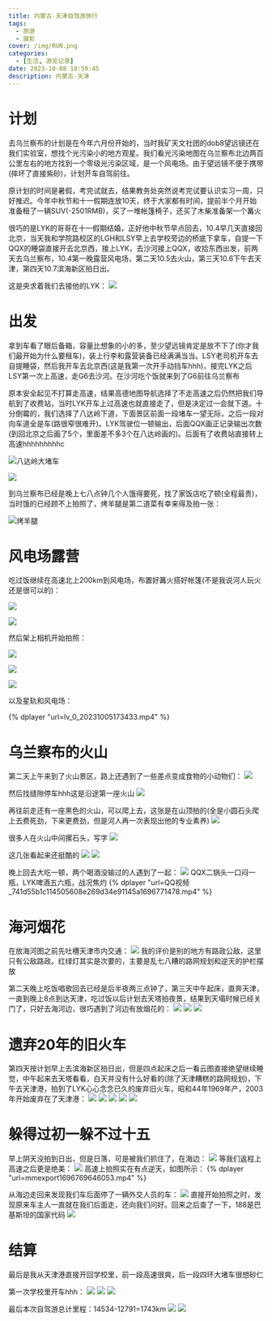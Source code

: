 ```yaml
---
title: 内蒙古-天津自驾游旅行
tags:
  - 旅游
  - 摄影
cover: /img/RUN.png
categories:
  - [生活, 游览记录]
date: 2023-10-08 18:59:45
description: 内蒙古-天津
---
```

# 计划
去乌兰察布的计划是在今年六月份开始的，当时我矿天文社团的dob8望远镜还在我们实验室，想找个光污染小的地方观星。我们看光污染地图在乌兰察布北边两百公里左右的地方找到一个零级光污染区域，是一个风电场。由于望远镜不便于携带(摔坏了直接紫砂)，计划开车自驾前往。

原计划的时间是暑假，考完试就去，结果教务处突然说考完试要认识实习一周，只好推迟。今年中秋节和十一假期连放10天，终于大家都有时间，提前半个月开始准备租了一辆SUV(-2501RMB)，买了一堆帐篷椅子，还买了木柴准备架一个篝火

很巧的是LYK的哥哥在十一假期结婚，正好他中秋节早点回去，10.4早几天直接回北京，当天我和学院路校区的LGH和LSY早上去学校旁边的桥底下拿车，自提一下QQX的睡袋直接开去北京西，接上LYK，去沙河接上QQX，收拾东西出发，前两天去乌兰察布，10.4第一晚露营风电场，第二天10.5去火山，第三天10.6下午去天津，第四天10.7滨海新区拍日出。

这是央求着我们去接他的LYK：
![](mmexport1696344413040.jpg)

# 出发
拿到车看了眼后备箱，容量比想象的小的多，至少望远镜肯定是放不下了(你才我们最开始为什么要租车)，装上行李和露营装备已经满满当当。LSY老司机开车去自提睡袋，然后我开车去北京西(这是我第一次开手动挡车hhh)，接完LYK之后LSY第一次上高速，走G6去沙河。在沙河吃个饭就来到了G6前往乌兰察布

原本安全起见不打算走高速，结果高德地图导航选择了不走高速之后仍然把我们导航到了收费站，当时LYK开车上过高速也就直接走了，但是决定过一会就下道。十分倒霉的，我们选择了八达岭下道，下面景区前面一段堵车一望无际，之后一段对向车道全是车(路很窄很难开)。LYK驾驶位一顿输出，后面QQX画正记录输出次数(到回北京之后画了5个，里面差不多3个在八达岭画的)。后面有了收费站直接转上高速hhhhhhhhhc

![八达岭大堵车](IMG_20231004_101938.jpg)

![](59f1bb178f43c05b.jpg)

到乌兰察布已经是晚上七八点钟几个人饿得要死，找了家饭店吃了顿(全程最贵)，当时饿的已经顾不上拍照了，烤羊腿是第二道菜有幸来得及拍一张：

![烤羊腿](IMG_20231004_202127.jpg)

# 风电场露营
吃过饭继续在高速北上200km到风电场，布置好篝火搭好帐篷(不是我说河人玩火还是很可以的)：

![](mmexport1696498540957.jpg)

![](mmexport1696766101007.jpg)

然后架上相机开始拍照：

![](IMG_20231005_012424-已增强-降噪.jpg)

![](mmexport1696498513990.jpg)

![](mmexport1696498511257.jpg)

以及星轨和风电场：

{% dplayer "url=lv_0_20231005173433.mp4" %}

# 乌兰察布的火山
第二天上午来到了火山景区，路上还遇到了一些差点变成食物的小动物们：
![](mmexport1696680304049.jpg)

然后找缝隙停车hhh这是沿途第一座火山
![](mmexport1696527620797.jpg)

再往前走还有一座黑色的火山，可以爬上去，这张是在山顶拍的(全是小圆石头爬上去费死劲，下来更费劲，但是河人再一次表现出他的专业素养)
![](mmexport1696527634637.jpg)

很多人在火山中间摞石头，写字
![](mmexport1696527546483.jpg)

这几张看起来还挺酷的
![](mmexport1696527494690.jpg)
![](IMG_20231005_135901.jpg)

晚上回去大吃一顿，两个喝酒没输过的人遇到了一起：
![](IMG_20231005_193615.jpg)
QQX二锅头一口闷一瓶，LYK啤酒五六瓶，战况焦灼
{% dplayer "url=QQ视频_741d55b1c114505608e269d34e91145a1696771478.mp4" %}

# 海河烟花
在放海河图之前先吐槽天津市内交通：
![](mmexport1696610547032.jpg)
我的评价是别的地方有路政公敌，这里只有公敌路政。红绿灯其实是次要的，主要是乱七八糟的路网规划和逆天的护栏摆放

第二天晚上吃饭唱歌回去已经是后半夜两三点钟了，第三天中午起床，直奔天津，一直到晚上8点到达天津，吃过饭以后计划去天塔拍夜景，结果到天塌时候已经关门了，只好去海河边，很巧遇到了河边有放烟花的：
![](mmexport1696680248562.jpg)
![](mmexport1696680251484.jpg)
![](IMG_20231006_232351-已增强-降噪.jpg)

# 遗弃20年的旧火车
第四天按计划早上去滨海新区拍日出，但是四点起床之后一看云图直接绝望继续睡觉，中午起来去天塔看看，白天并没有什么好看的(除了天津糟糕的路网规划)，下午去天津港，拍到了LYK心心念念已久的废弃旧火车，昭和44年1969年产，2003年开始废弃在了天津港：
![](mmexport1696772225801.jpg)
![](mmexport1696772232819.jpg)
![](mmexport1696772238151.jpg)
![](mmexport1696772745856.jpg)
![](mmexport1696772749700.jpg)

# 躲得过初一躲不过十五
早上阴天没拍到日出，但是日落，可是被我们抓住了，在海边：
![](mmexport1696680291825.jpg)
等我们返程上高速之后更是绝美：
![](mmexport1696680272992.jpg)
高速上拍照实在有点逆天，如图所示：
{% dplayer "url=mmexport1696769646053.mp4" %}

从海边走回来发现我们车后面停了一辆外交人员的车：
![](mmexport1696769651024.jpg)
直接开始拍照之时，发现原来车主人一直就在我们后面走，还向我们问好。回来之后查了一下，188是巴基斯坦的国家代码
![](d043ad4bd11373f061d5a486a90f4bfbfaed04c5.png)

# 结算
最后是我从天津港直接开回学校里，前一段高速很爽，后一段四环大堵车很想砂仁

第一次学校里开车hhh：
![](IMG_20231007_193518.jpg)
![](mmexport1696679424477.jpg)
![](mmexport1696679906068.jpg)

最后本次自驾游总计里程：14534-12791=1743km
![](mmexport1696681156029.jpg)
![](mmexport1696681080805.jpg)
